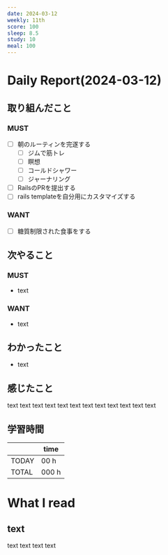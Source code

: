 ```yaml
---
date: 2024-03-12
weekly: 11th
score: 100
sleep: 8.5
study: 10
meal: 100
---
```

# Daily Report(2024-03-12)
## 取り組んだこと
### MUST
- [ ] 朝のルーティンを完遂する
	- [ ] ジムで筋トレ
	- [ ] 瞑想
	- [ ] コールドシャワー
	- [ ] ジャーナリング
- [ ] RailsのPRを提出する
- [ ] rails templateを自分用にカスタマイズする
### WANT
- [ ] 糖質制限された食事をする
## 次やること
### MUST
- text
### WANT
- text
## わかったこと
- text
## 感じたこと
text text text text text text text text text text text text
## 学習時間
|       | time  | 
| ----- | ----- |
| TODAY | 00 h   |
| TOTAL | 000 h |
# What I read
## text 
text text text text